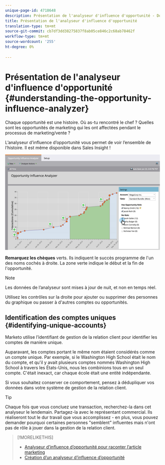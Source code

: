 ```yaml
---
unique-page-id: 4718648
description: Présentation de l'analyseur d'influence d'opportunité - Documents marketing - Documentation du produit
title: Présentation de l'analyseur d'influence d'opportunité
translation-type: tm+mt
source-git-commit: cb7df3dd38275837f8ab05ce846c2c68ab78462f
workflow-type: tm+mt
source-wordcount: '255'
ht-degree: 0%

---
```



# Présentation de l&#39;analyseur d&#39;influence d&#39;opportunité {#understanding-the-opportunity-influence-analyzer}

Chaque opportunité est une histoire. Où as-tu rencontré le chef ? Quelles sont les opportunités de marketing qui les ont affectées pendant le processus de marketing/vente ?

L’analyseur d’influence d’opportunité vous permet de voir l’ensemble de l’histoire. Il est même disponible dans Sales Insight !

![](assets/image2015-6-23-14-3a43-3a35-1.png)

**Remarquez les chèques** verts. Ils indiquent le succès programme de l&#39;un des noms cochés à droite. La zone verte indique le début et la fin de l&#39;opportunité.

>[!NOTE]
>
>Les données de l’analyseur sont mises à jour de nuit, et non en temps réel.

Utilisez les contrôles sur la droite pour ajouter ou supprimer des personnes du graphique ou passer à d&#39;autres comptes ou opportunités.

## Identification des comptes uniques {#identifying-unique-accounts}

Marketo utilise l’identifiant de gestion de la relation client pour identifier les comptes de manière unique.

Auparavant, les comptes portant le même nom étaient considérés comme un compte unique. Par exemple, si le Washington High School était le nom du compte, et qu&#39;il y avait plusieurs comptes nommés Washington High School à travers les États-Unis, nous les combinions tous en un seul compte. C&#39;était inexact, car chaque école était une entité indépendante.

Si vous souhaitez conserver ce comportement, pensez à dédupliquer vos données dans votre système de gestion de la relation client.

>[!TIP]
>
>Chaque fois que vous concluez une transaction, recherchez-la dans cet analyseur le lendemain. Partagez-la avec le représentant commercial. Ils réaliseront tout le dur travail que vous accomplissez - en plus, vous pouvez demander pourquoi certaines personnes &quot;semblent&quot; influentes mais n&#39;ont pas de rôle à jouer dans la gestion de la relation client.

>[!MORELIKETHIS]
>
>* [Analyseur d’influence d’opportunité pour raconter l’article marketing](/help/marketo/product-docs/reporting/revenue-cycle-analytics/opportunity-influence-analyzer/tell-the-marketing-story-with-an-opportunity-influence-analyzer.md)
>* [Création d’un analyseur d’influence d’opportunité](/help/marketo/product-docs/reporting/revenue-cycle-analytics/opportunity-influence-analyzer/create-an-opportunity-influence-analyzer.md)

